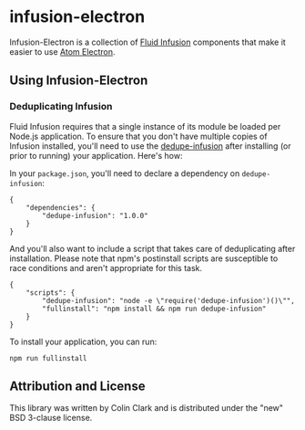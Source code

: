 infusion-electron
=================

Infusion-Electron is a collection of [Fluid Infusion](https://github.com/fluid-project/infusion) components that make it easier to use [Atom Electron](https://github.com/atom/electron).

Using Infusion-Electron
-----------------------

### Deduplicating Infusion

Fluid Infusion requires that a single instance of its module be loaded per Node.js application. To ensure that you don't have multiple copies of Infusion installed, you'll need to use the [dedupe-infusion](https://github.com/fluid-project/dedupe-infusion) after installing (or prior to running) your application. Here's how:

In your <code>package.json</code>, you'll need to declare a dependency on <code>dedupe-infusion</code>:

    {
        "dependencies": {
            "dedupe-infusion": "1.0.0"
        }
    }

And you'll also want to include a script that takes care of deduplicating after installation. Please note that npm's postinstall scripts are susceptible to race conditions and aren't appropriate for this task.

    {
        "scripts": {
            "dedupe-infusion": "node -e \"require('dedupe-infusion')()\"",
            "fullinstall": "npm install && npm run dedupe-infusion"
        }
    }

To install your application, you can run:

    npm run fullinstall

Attribution and License
-----------------------

This library was written by Colin Clark and is distributed under the "new" BSD 3-clause license.
